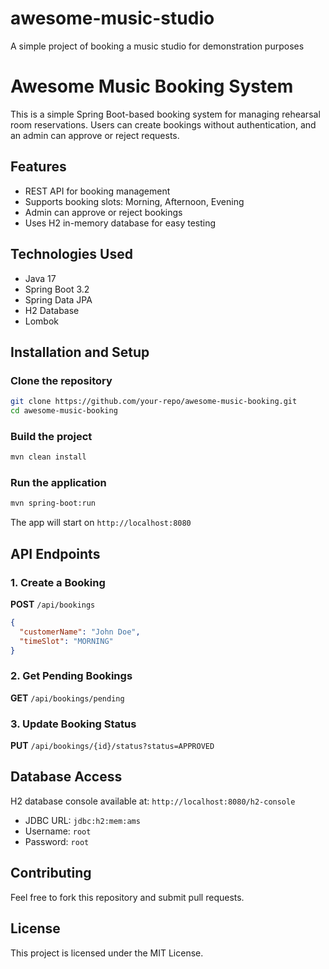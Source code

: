 # awesome-music-studio
A simple project of booking a music studio for demonstration purposes

# Awesome Music Booking System

This is a simple Spring Boot-based booking system for managing rehearsal room reservations. Users can create bookings without authentication, and an admin can approve or reject requests.

## Features
- REST API for booking management
- Supports booking slots: Morning, Afternoon, Evening
- Admin can approve or reject bookings
- Uses H2 in-memory database for easy testing

## Technologies Used
- Java 17
- Spring Boot 3.2
- Spring Data JPA
- H2 Database
- Lombok

## Installation and Setup
### Clone the repository
```sh
git clone https://github.com/your-repo/awesome-music-booking.git
cd awesome-music-booking
```

### Build the project
```sh
mvn clean install
```

### Run the application
```sh
mvn spring-boot:run
```
The app will start on `http://localhost:8080`

## API Endpoints
### 1. Create a Booking
**POST** `/api/bookings`
```json
{
  "customerName": "John Doe",
  "timeSlot": "MORNING"
}
```

### 2. Get Pending Bookings
**GET** `/api/bookings/pending`

### 3. Update Booking Status
**PUT** `/api/bookings/{id}/status?status=APPROVED`

## Database Access
H2 database console available at: `http://localhost:8080/h2-console`
- JDBC URL: `jdbc:h2:mem:ams`
- Username: `root`
- Password: `root`

## Contributing
Feel free to fork this repository and submit pull requests.

## License
This project is licensed under the MIT License.

